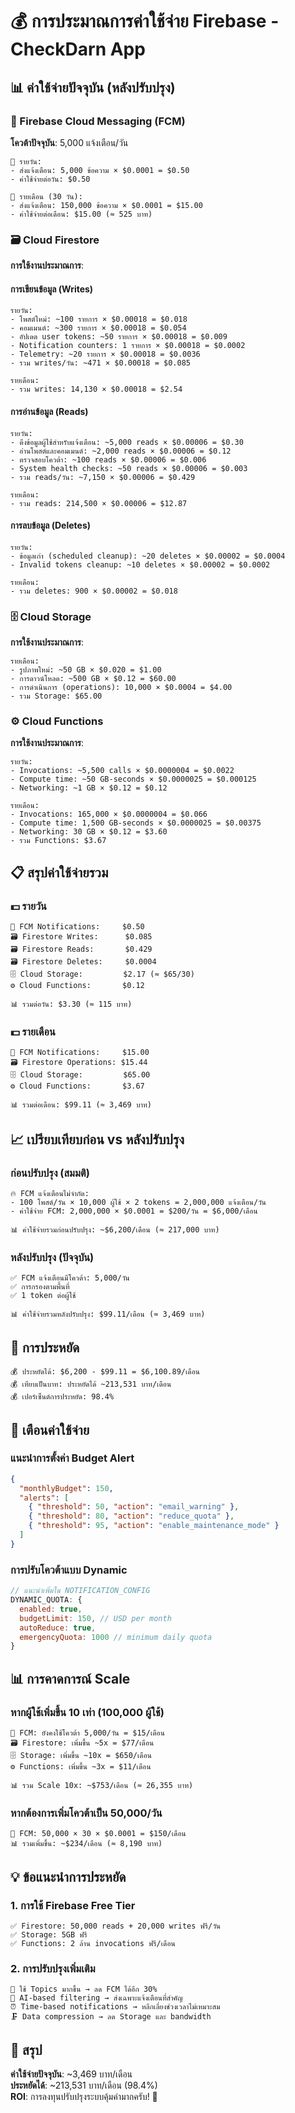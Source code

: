 # 💰 การประมาณการค่าใช้จ่าย Firebase - CheckDarn App

## 📊 ค่าใช้จ่ายปัจจุบัน (หลังปรับปรุง)

### 🔔 Firebase Cloud Messaging (FCM)
**โควต้าปัจจุบัน**: 5,000 แจ้งเตือน/วัน

```
📅 รายวัน:
- ส่งแจ้งเตือน: 5,000 ข้อความ × $0.0001 = $0.50
- ค่าใช้จ่ายต่อวัน: $0.50

📅 รายเดือน (30 วัน):
- ส่งแจ้งเตือน: 150,000 ข้อความ × $0.0001 = $15.00
- ค่าใช้จ่ายต่อเดือน: $15.00 (≈ 525 บาท)
```

### 🗃️ Cloud Firestore
**การใช้งานประมาณการ**:

#### การเขียนข้อมูล (Writes)
```
รายวัน:
- โพสต์ใหม่: ~100 รายการ × $0.00018 = $0.018
- คอมเมนต์: ~300 รายการ × $0.00018 = $0.054
- อัปเดต user tokens: ~50 รายการ × $0.00018 = $0.009
- Notification counters: 1 รายการ × $0.00018 = $0.0002
- Telemetry: ~20 รายการ × $0.00018 = $0.0036
- รวม writes/วัน: ~471 × $0.00018 = $0.085

รายเดือน:
- รวม writes: 14,130 × $0.00018 = $2.54
```

#### การอ่านข้อมูล (Reads)
```
รายวัน:
- ดึงข้อมูลผู้ใช้สำหรับแจ้งเตือน: ~5,000 reads × $0.00006 = $0.30
- อ่านโพสต์และคอมเมนต์: ~2,000 reads × $0.00006 = $0.12
- ตรวจสอบโควต้า: ~100 reads × $0.00006 = $0.006
- System health checks: ~50 reads × $0.00006 = $0.003
- รวม reads/วัน: ~7,150 × $0.00006 = $0.429

รายเดือน:
- รวม reads: 214,500 × $0.00006 = $12.87
```

#### การลบข้อมูล (Deletes)
```
รายวัน:
- ข้อมูลเก่า (scheduled cleanup): ~20 deletes × $0.00002 = $0.0004
- Invalid tokens cleanup: ~10 deletes × $0.00002 = $0.0002

รายเดือน:
- รวม deletes: 900 × $0.00002 = $0.018
```

### 🗄️ Cloud Storage
**การใช้งานประมาณการ**:

```
รายเดือน:
- รูปภาพใหม่: ~50 GB × $0.020 = $1.00
- การดาวน์โหลด: ~500 GB × $0.12 = $60.00
- การดำเนินการ (operations): 10,000 × $0.0004 = $4.00
- รวม Storage: $65.00
```

### ⚙️ Cloud Functions
**การใช้งานประมาณการ**:

```
รายวัน:
- Invocations: ~5,500 calls × $0.0000004 = $0.0022
- Compute time: ~50 GB-seconds × $0.0000025 = $0.000125
- Networking: ~1 GB × $0.12 = $0.12

รายเดือน:
- Invocations: 165,000 × $0.0000004 = $0.066
- Compute time: 1,500 GB-seconds × $0.0000025 = $0.00375
- Networking: 30 GB × $0.12 = $3.60
- รวม Functions: $3.67
```

## 📋 สรุปค่าใช้จ่ายรวม

### 💵 รายวัน
```
🔔 FCM Notifications:     $0.50
🗃️ Firestore Writes:      $0.085
🗃️ Firestore Reads:       $0.429
🗃️ Firestore Deletes:     $0.0004
🗄️ Cloud Storage:         $2.17 (≈ $65/30)
⚙️ Cloud Functions:       $0.12

📊 รวมต่อวัน: $3.30 (≈ 115 บาท)
```

### 💵 รายเดือน
```
🔔 FCM Notifications:     $15.00
🗃️ Firestore Operations: $15.44
🗄️ Cloud Storage:         $65.00
⚙️ Cloud Functions:       $3.67

📊 รวมต่อเดือน: $99.11 (≈ 3,469 บาท)
```

## 📈 เปรียบเทียบก่อน vs หลังปรับปรุง

### ก่อนปรับปรุง (สมมติ)
```
🔥 FCM แจ้งเตือนไม่จำกัด:
- 100 โพสต์/วัน × 10,000 ผู้ใช้ × 2 tokens = 2,000,000 แจ้งเตือน/วัน
- ค่าใช้จ่าย FCM: 2,000,000 × $0.0001 = $200/วัน = $6,000/เดือน

📊 ค่าใช้จ่ายรวมก่อนปรับปรุง: ~$6,200/เดือน (≈ 217,000 บาท)
```

### หลังปรับปรุง (ปัจจุบัน)
```
✅ FCM แจ้งเตือนมีโควต้า: 5,000/วัน
✅ การกรองตามพื้นที่
✅ 1 token ต่อผู้ใช้

📊 ค่าใช้จ่ายรวมหลังปรับปรุง: $99.11/เดือน (≈ 3,469 บาท)
```

## 🎯 การประหยัด

```
💰 ประหยัดได้: $6,200 - $99.11 = $6,100.89/เดือน
💰 เทียบเป็นบาท: ประหยัดได้ ~213,531 บาท/เดือน
💰 เปอร์เซ็นต์การประหยัด: 98.4%
```

## 🚨 เตือนค่าใช้จ่าย

### แนะนำการตั้งค่า Budget Alert
```json
{
  "monthlyBudget": 150,
  "alerts": [
    { "threshold": 50, "action": "email_warning" },
    { "threshold": 80, "action": "reduce_quota" },
    { "threshold": 95, "action": "enable_maintenance_mode" }
  ]
}
```

### การปรับโควต้าแบบ Dynamic
```javascript
// แนะนำเพิ่มใน NOTIFICATION_CONFIG
DYNAMIC_QUOTA: {
  enabled: true,
  budgetLimit: 150, // USD per month
  autoReduce: true,
  emergencyQuota: 1000 // minimum daily quota
}
```

## 📊 การคาดการณ์ Scale

### หากผู้ใช้เพิ่มขึ้น 10 เท่า (100,000 ผู้ใช้)
```
🔔 FCM: ยังคงใช้โควต้า 5,000/วัน = $15/เดือน
🗃️ Firestore: เพิ่มขึ้น ~5x = $77/เดือน
🗄️ Storage: เพิ่มขึ้น ~10x = $650/เดือน
⚙️ Functions: เพิ่มขึ้น ~3x = $11/เดือน

📊 รวม Scale 10x: ~$753/เดือน (≈ 26,355 บาท)
```

### หากต้องการเพิ่มโควต้าเป็น 50,000/วัน
```
🔔 FCM: 50,000 × 30 × $0.0001 = $150/เดือน
📊 รวมเพิ่มขึ้น: ~$234/เดือน (≈ 8,190 บาท)
```

## 💡 ข้อแนะนำการประหยัด

### 1. การใช้ Firebase Free Tier
```
✅ Firestore: 50,000 reads + 20,000 writes ฟรี/วัน
✅ Storage: 5GB ฟรี
✅ Functions: 2 ล้าน invocations ฟรี/เดือน
```

### 2. การปรับปรุงเพิ่มเติม
```
📡 ใช้ Topics มากขึ้น → ลด FCM ได้อีก 30%
🎯 AI-based filtering → ส่งเฉพาะแจ้งเตือนที่สำคัญ
⏰ Time-based notifications → หลีกเลี่ยงช่วงเวลาไม่เหมาะสม
🗜️ Data compression → ลด Storage และ bandwidth
```

## 🎯 สรุป

**ค่าใช้จ่ายปัจจุบัน**: ~3,469 บาท/เดือน  
**ประหยัดได้**: ~213,531 บาท/เดือน (98.4%)  
**ROI**: การลงทุนปรับปรุงระบบคุ้มค่ามากครับ! 🚀

